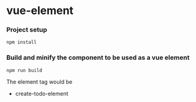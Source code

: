 # vue-element

### Project setup
```
npm install
```

### Build and minify the component to be used as a vue element
```
npm run build
```

The element tag would be

- create-todo-element

